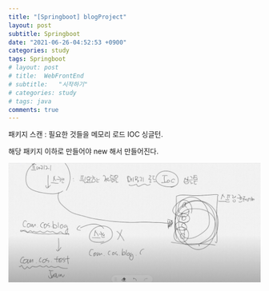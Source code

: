 ```yaml
---
title: "[Springboot] blogProject"
layout: post
subtitle: Springboot
date: "2021-06-26-04:52:53 +0900"
categories: study
tags: Springboot
# layout: post
# title:  WebFrontEnd
# subtitle:   "시작하기"
# categories: study
# tags: java
comments: true
---
```




패키지 스캔 : 필요한 것들을 메모리 로드 IOC 싱글턴.


해당 패키지 이하로 만들어야 new 해서 만들어진다.


![20210626_150058](/assets/20210626_150058.png)
